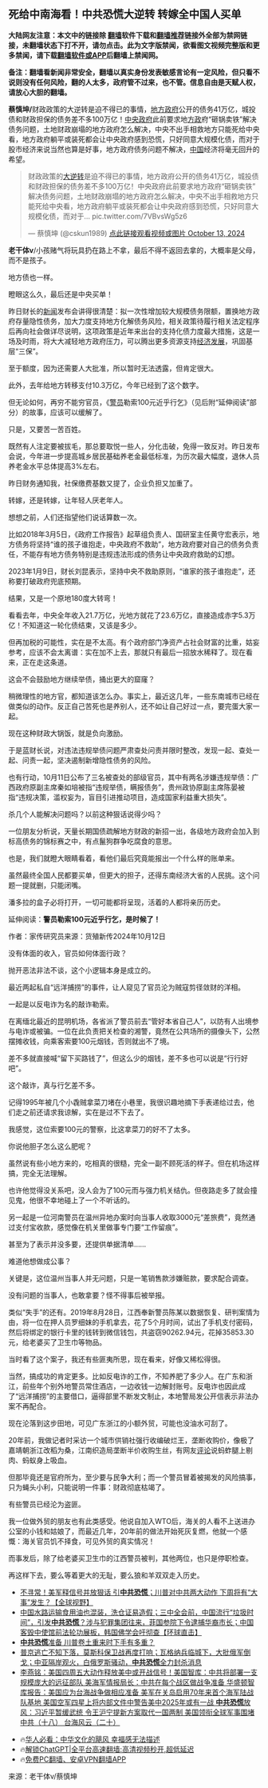  <!-- 面包屑导航 --> <h2>死给中南海看！中共恐慌大逆转 转嫁全中国人买单</h2> <p class="notice"><b>大陆网友注意：本文中的链接除 <a href="https://github.com/bannedbook/fanqiang" >翻墙</a>软件下载和<a href="https://github.com/killgcd/justmysocks/blob/master/README.md">翻墙推荐</a>链接外全部为禁网链接，未翻墙状态下打不开，请勿点击。此为文字版禁闻，欲看图文视频完整版和更多禁闻，请下载<a href="https://github.com/bannedbook/fanqiang">翻墙软件或APP</a>后翻墙上禁闻网。</p><p>备注：翻墙看新闻非常安全，翻墙以真实身份发表敏感言论有一定风险，但只看不说则没有任何风险，翻的人太多，政府管不过来，也不管。信息自由是天赋人权，请放心大胆的翻墙。</b></p>  <div class="entry"> <p id="conimg"><strong>蔡慎坤/</strong>财政政策的大逆转是迫不得已的事情，<a href="https://www.bannedbook.org/bnews/tag/%e5%9c%b0%e6%96%b9%e6%94%bf%e5%ba%9c/" class="st_tag internal_tag" rel="tag" title="标签 地方政府 下的日志">地方政府</a>公开的债务41万亿，城投债和财政担保的债务差不多100万亿！<a href="https://www.bannedbook.org/bnews/tag/%E4%B8%AD%E5%A4%AE%E6%94%BF%E5%BA%9C/" class="st_tag internal_tag" rel="tag" title="标签 中央政府 下的日志">中央政府</a>此前要求地<a href="https://www.bannedbook.org/bnews/tag/%e6%96%b9%e6%94%bf/" class="st_tag internal_tag" rel="tag" title="标签 方政 下的日志">方政</a>府“砸锅卖铁”解决债务问题，土地财政崩塌的地方政府怎么解决，中央不出手相救地方只能死给中央看，地方政府躺平或装死都会让中央政府感到恐慌，只好同意大规模化债，而对于股市经济来说当然也算是好事，地方政府债务问题不解决，<a href="https://www.bannedbook.org/bnews/tag/%E4%B8%AD%E5%9B%BD/" class="st_tag internal_tag" rel="tag" title="标签 中国 下的日志">中国</a>经济将毫无回升的希望。</p> <blockquote data-media-max-width="560"> <p dir="ltr" lang="zh">财政政策的<span class='wp_keywordlink'><a href="https://www.bannedbook.org/forum2/topic1081.html" title="韩丁  大逆转：中国的私有化1979-1989" target="_blank">大逆转</a></span>是迫不得已的事情，地方政府公开的债务41万亿，城投债和财政担保的债务差不多100万亿！中央政府此前要求地方政府“砸锅卖铁”解决债务问题，土地财政崩塌的地方政府怎么解决，中央不出手相救地方只能死给中央看，地方政府躺平或装死都会让中央政府感到恐慌，只好同意大规模化债，而对于… pic.twitter.com/7VBvsWg5z6</p> <p>— 蔡慎坤 (@cskun1989) <a href="https://twitter.com/cskun1989/status/1845324861562105993?ref_src=twsrc%5Etfw">点此链接观看视频或图片 October 13, 2024</a></p></blockquote> <p><strong>老干体v</strong>/小孩赌气将玩具扔在路上不拿，最后不得不返回去拿的，大概率是父母，而不是孩子。</p> <p>地方债也一样。</p> <p>瞪眼这么久，最后还是中央买单！</p> <p>昨日财长的<span class='wp_keywordlink_affiliate'><a href="https://www.bannedbook.org/" title="新闻">新闻</a></span>发布会讲得很清楚：拟一次性增加较大规模债务限额，置换地方政府存量隐性债务，加大力度支持地方化解债务风险，相关政策待履行相关法定程序后再向社会做详尽说明，这项政策是近年来出台的支持化债力度最大措施，这是一场及时雨，将大大减轻地方政府压力，可以腾出更多资源支持<span class='wp_keywordlink'><a href="https://www.bannedbook.org/forum2/topic869.html" title="宪政、法治和经济发展——走向市场经济的制度保障" target="_blank">经济发展</a></span>，巩固基层“三保”。</p> <p>至于额度，因为还需要人大批准，所以暂时无法透露，但肯定很大。</p> <p>此外，去年给地方转移支付10.3万亿，今年已经到了这个数字。</p> <p>但无论如何，再穷不能穷官员，《<a href="https://www.bannedbook.org/bnews/tag/%E8%AD%A6%E5%91%98/" class="st_tag internal_tag" rel="tag" title="标签 警员 下的日志">警员</a>勒索100元近乎行乞》（见后附“延伸阅读”部分）的故事，应该可以缓解了。</p> <p>只是，又要苦一苦百姓。</p> <p>既然有人注定要被拔毛，那总要取悦一些人，分化击破，免得一致反对。昨日发布会说，今年进一步提高城乡居民基础养老金最低标准，为历次最大幅度，退休人员养老金水平总体提高3%左右。</p> <p>昨日财务通知我，社保缴费基数又提了，企业负担又加重了。</p> <p>转嫁，还是转嫁，让年轻人厌老年人。</p> <p>想想之前，人们还指望他们说话算数一次。</p>  <p>比如2018年3月5日，《政府工作报告》起草组负责人、国研室主任黄守宏表示，地方债务将坚持“谁的孩子谁抱走，中央政府不救助”，地方政府要对自己的债务负责任，不能存有地方债务特别是违规违法形成的债务让中央政府救助的幻想。</p> <p>2023年1月9日，财长刘昆表示，坚持中央不救助原则，“谁家的孩子谁抱走”，还称要打破政府兜底预期。</p> <p>结果，又是一个原地180度大转弯！</p> <p>看看去年，中央全年收入21.7万亿，光地方就花了23.6万亿，直接造成赤字5.3万亿！不知道这一轮化债结束，又该是多少。</p> <p>但再加税的可能性，实在是不太高。有个政府部门净资产占社会财富的比重，姑妄参考，应该不会太离谱：实在加不上去，那就只有最后一招放水稀释了。现在看来，正在走这条道。</p> <p>这会不会鼓励地方继续举债，捅出更大的窟窿？</p> <p>稍微理性的地方官，都知道该怎么办。事实上，最近这几年，一些东南城市已经在做类似的动作。反正自己苦死也是养别人，还不如让自己好过一点，要完蛋大家一起。</p> <p>现在这种财政大锅饭，就是负向激励。</p> <p>于是蓝财长说，对违法违规举债问题严肃查处问责并限时整改，发现一起、查处一起、问责一起，坚决遏制新增隐性债务的风险。</p> <p>也有行动，10月11日公布了三名被查处的部级官员，其中有两名涉嫌违规举债：广西政府原副主席秦如培被指“违规举债，瞒报债务”，贵州政协原副主席陈晏被指“违规决策，滥权妄为，盲目引进推动项目，造成国家利益重大损失”。</p> <p>杀几个人能解决问题吗？以前这种狠话说得少吗？</p> <p>一位朋友分析说，天量长期国债疏解地方财政的新招一出，各级地方政府会加入到标高债务的锦标赛之中，有点鬣狗群争吃腐食的意思。</p> <p>也是，我们就瞪大眼睛看着，看他们最后究竟能报出一个什么样的账单来。</p> <p>虽然最终全国人民都要买单，但更大的担子，还得东南经济大省的人民挑。这个问题一提就删，只能闭嘴。</p> <p>潘多拉的盒子必将打开，一切可能都将呈现，活着的人都将亲历历史。</p>  <p>延伸阅读：<strong>警员勒索100元近乎行乞，是时候了！</strong></p> <p>作者：家传研究员来源：货殖新传2024年10月12日</p> <p>没有体面的收入，官员如何体面行政？</p> <p>抛开恶法非法不谈，这个小逻辑本身是成立的。</p> <p>最近两起私自“远洋捕捞”的事件，让人窥见了官员沦为贼寇剪径敛财的洋相。</p> <p>一起是以反电诈为名的敲诈勒索。</p> <p>在离缅北最近的昆明机场，各省派了警员前去“管好本省自己人”，以防有人出境参与电诈或被骗。一位在此负责把关检查的湘警，竟然在公共场所的摄像头下，公然摆摊收钱，向乘客索要100元烟钱，否则就出不了境。</p> <p>差不多就直接喊“留下买路钱了”，但这么少的烟钱，差不多也可以说是“行行好吧”。</p> <p>这个敲诈，真与行乞差不多。</p> <p>记得1995年被几个小毳贼拿菜刀堵在小巷里，我很识趣地摘下手表递给过去，他们走之前还请求我谅解，实在是过不下去了。</p> <p>我感觉，这位索要100元的警察，比这拿菜刀的好不了太多。</p> <p>你说他胆子怎么这么肥呢？</p> <p>虽然说有些小地方来的，吃相真的很糙，完全一副不顾死活的样子。但在机场这样搞，完全无法理解。</p> <p>也许他觉得没关系吧，没人会为了100元而与强力机关结仇。但夜路走多了就会撞见鬼，他很不幸地碰上了一个不听话的。</p> <p>另一起是一位河南警员在温州异地办案时向当事人收取3000元“差旅费”，竟然通过支付宝收款，感觉像在机关里做事专门要“工作留痕”。</p>  <p>甚至为了表示并没多要，还提供单据清单……</p> <p>难道他想做成公事？</p> <p>关键是，这位温州当事人并无问题，只是一笔销售款涉嫌赃款，要求配合调查。</p> <p>没有问题的当事人，也敢拿要？怪不得事后被举报。</p> <p>类似“失手”的还有。2019年8月28日，江西奉新警员陈某以数据恢复、研判案情为由，将一位在押人员罗细妹的手机拿去，花了5个月时间，试出了手机支付密码，然后将绑定的银行卡里的钱转到微信钱包，共盗窃90262.94元，花掉35853.30元，给老婆买了卫生巾等物品。</p> <p>当时看了这个案子，我还有些匪夷所思，现在看来，好像又稀松得很。</p> <p>当然，搞成功的肯定更多。比如反电诈的工作，不知养肥了多少人。在广东和浙江，前些年个别外地警员常住酒店，一边收钱一边解封账号。反电诈也因此成了“远洋捕捞”的主要借口，逼得部里不断发文制止，本地警局发公开信表示非法办案不再配合。</p> <p>现在沦落到这步田地，可见广东浙江的小额外贸，可能也没油水可刮了。</p> <p>20年前，我做记者时采访一个城市供销社强行收编破烂王，垄断收购价，像极了嘉靖朝浙江改稻为桑，江南织造局垄断半价收购生丝，有网友<span class='wp_keywordlink_affiliate'><a href="https://www.bannedbook.org/bnews/comments/" title="新闻评论" target="_blank">评论</a></span>说蚂蚱腿上剔肉、蚂蚁身上吸血。</p> <p>但那毕竟还是官府所为，至少要与民争大利；而一个警员冒着被揭发的风险搞事，只为蝇头小利，只能说明一件事：财政彻底枯竭了。</p> <p>有些警员已经沦为盗匪。</p> <p>我一位做外贸的朋友也有此类感受。他说自加入WTO后，海关的人看不上送进办公室的小钱和姑娘了，而最近几年，20年前的做法开始死灰复燃，他就一个感慨：海关官员饥不择食，可见外贸的真实情况！</p> <p>而事发后，除了给老婆买卫生巾的江西警员被判，其他两位，也只是停职检查。</p> <p>再这样下去，要么等着更大的无耻，要么狼和羊双双走入历史。</p> <!--<div id="taboola-mid-1"></div>--><ul class='op-related-articles' title='相关阅读'> <li><a href='https://www.bannedbook.org/bnews/bannedvideo/20240721/2064966.html' target='_blank'>不寻常！美军释信号并放狠话 引<b>中共恐慌</b>；川普对中共两大动作 下周将有“大事”发生？【全球视野】</a></li> <li><a href='https://www.bannedbook.org/bnews/bannedvideo/20240714/2061774.html' target='_blank'>中国水路运输食用油也混装，洗仓证易造假；三中全会前，中国流行“垃圾时间”，引发<b>中共恐慌</b>？涉与犯罪集团往来，菲国参院下令逮捕华裔市长；中国客毁中使馆前法轮功展板，韩国佛学会吁彻查【环球直击】</a></li> <li><a href='https://www.bannedbook.org/bnews/topimagenews/20240503/2032081.html' target='_blank'><b>中共恐慌</b>准备 川普卷土重来时下手有多重？</a></li> <li><a href='https://www.bannedbook.org/bnews/sohnews/20230625/1900344.html' target='_blank'>普京逃亡不知下落，莫斯科保卫战再度打响；瓦格纳兵临城下，大批俄军倒戈；中亚隔岸观火，白俄罗斯骚动，<b>中共恐慌</b>全力封杀消息</a></li> <li><a href='https://www.bannedbook.org/bnews/comments/20230129/1841903.html' target='_blank'>李燕铭：美国四周五大动作释放美中或开战信号！美国智库：中共将部署一支规模庞大的远征部队 美海军情报局长：中共在每个战区做战争准备 华盛顿智库报告：美国应为台海战争做相应准备 美军在关岛启用70年来首个海军陆战队基地 美国空军四星上将内部文件中警告美中2025年或有一战 <b>中共恐慌</b>放风：习近平暂缓武统 令王沪宁提新方案取代一国两制 美国领衔全球军事围堵中共（十八） 台海风云（二十）</a></li> </ul> <ul class="texttj"> <!--<li>🔥<a href="https://www.bannedbook.org/bnews/ssgc/20230219/1850782.html" target="_blank">法国犹太老板：神告诉我们，只有一位中国人能救人类</a></li>--> <li>🔥<a href="https://www.bannedbook.org/bnews/comments/20220220/1694796.html" target="_blank">华人必看：中华文化的飓风 幸福感无法描述</a></li> <li>🔥<a href="https://github.com/bannedbook/fanqiang/wiki/V2ray%E6%9C%BA%E5%9C%BA" target="_blank">解锁ChatGPT|全平台高速翻墙:高清视频秒开,超低延迟</a></li> <li>🔥<a href="https://github.com/bannedbook/fanqiang/wiki/%E7%A6%81%E9%97%BB%E7%BD%91%E5%AE%89%E5%8D%93%E7%BF%BB%E5%A2%99%E6%96%B0%E9%97%BBAPP" target="_blank">免费PC翻墙、安卓VPN翻墙APP</a></li> </ul><p class="src-info">来源：老干体v/蔡慎坤 </p> <a name='sharetosocial'></a> <div style="margin-bottom:5px;padding-bottom:5px;clear:both"> <div id="archive-pix-1" class="banner-ads"> <!-- AuctionX Display platform tag START --> <div id="27602x728x90x621x_ADSLOT1" clicktrack="%%CLICK_URL_ESC%%"></div>  <!-- AuctionX Display platform tag END --> </div> <div id="archive-pix-2" class="banner-ads"> <!-- AuctionX Display platform tag START --> <div id="27556x300x250x621x_ADSLOT1" clicktrack="%%CLICK_URL_ESC%%" style="margin:0 auto;text-align:center"></div>  <!-- AuctionX Display platform tag END --> </div> </div>  <div id="archive-pix-1" class="banner-ads"> <!-- AuctionX Display platform tag START --> <div id="27603x728x90x621x_ADSLOT1" clicktrack="%%CLICK_URL_ESC%%"></div>  <!-- AuctionX Display platform tag END --> </div> </div><!--END ENTRY--> 